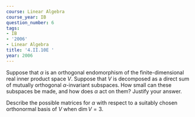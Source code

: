 ```yaml
---
course: Linear Algebra
course_year: IB
question_number: 6
tags:
- IB
- '2006'
- Linear Algebra
title: '4.II.10E '
year: 2006
---
```



Suppose that $\alpha$ is an orthogonal endomorphism of the finite-dimensional real inner product space $V$. Suppose that $V$ is decomposed as a direct sum of mutually orthogonal $\alpha$-invariant subspaces. How small can these subspaces be made, and how does $\alpha$ act on them? Justify your answer.

Describe the possible matrices for $\alpha$ with respect to a suitably chosen orthonormal basis of $V$ when $\operatorname{dim} V=3$.